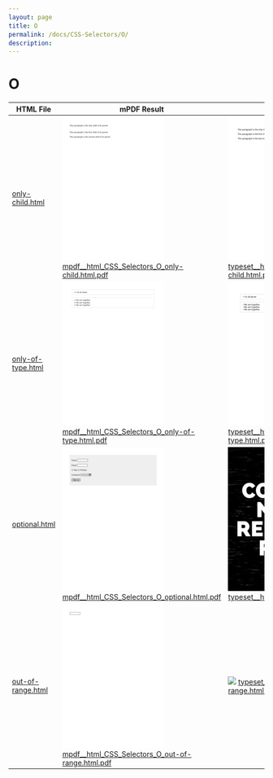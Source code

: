 ```yaml
---
layout: page
title: O
permalink: /docs/CSS-Selectors/O/
description: 
---
```


# O
| HTML File | mPDF Result | typeset.sh Result | PDFreactor Result |
|---------|---------|---------|---------|
| [only-child.html](/html/CSS%20Selectors/O/only-child.html) | ![](mpdf__html_CSS_Selectors_O_only-child.html.png) [mpdf__html_CSS_Selectors_O_only-child.html.pdf](mpdf__html_CSS_Selectors_O_only-child.html.pdf) | ![](typeset__html_CSS_Selectors_O_only-child.html.png) [typeset__html_CSS_Selectors_O_only-child.html.pdf](typeset__html_CSS_Selectors_O_only-child.html.pdf) | ![](pdfreactor__html_CSS_Selectors_O_only-child.html.png) [pdfreactor__html_CSS_Selectors_O_only-child.html.pdf](pdfreactor__html_CSS_Selectors_O_only-child.html.pdf) |
| [only-of-type.html](/html/CSS%20Selectors/O/only-of-type.html) | ![](mpdf__html_CSS_Selectors_O_only-of-type.html.png) [mpdf__html_CSS_Selectors_O_only-of-type.html.pdf](mpdf__html_CSS_Selectors_O_only-of-type.html.pdf) | ![](typeset__html_CSS_Selectors_O_only-of-type.html.png) [typeset__html_CSS_Selectors_O_only-of-type.html.pdf](typeset__html_CSS_Selectors_O_only-of-type.html.pdf) | ![](pdfreactor__html_CSS_Selectors_O_only-of-type.html.png) [pdfreactor__html_CSS_Selectors_O_only-of-type.html.pdf](pdfreactor__html_CSS_Selectors_O_only-of-type.html.pdf) |
| [optional.html](/html/CSS%20Selectors/O/optional.html) | ![](mpdf__html_CSS_Selectors_O_optional.html.png) [mpdf__html_CSS_Selectors_O_optional.html.pdf](mpdf__html_CSS_Selectors_O_optional.html.pdf) | ![](typeset__html_CSS_Selectors_O_optional.html.png) [typeset__html_CSS_Selectors_O_optional.html.pdf](typeset__html_CSS_Selectors_O_optional.html.pdf) | ![](pdfreactor__html_CSS_Selectors_O_optional.html.png) [pdfreactor__html_CSS_Selectors_O_optional.html.pdf](pdfreactor__html_CSS_Selectors_O_optional.html.pdf) |
| [out-of-range.html](/html/CSS%20Selectors/O/out-of-range.html) | ![](mpdf__html_CSS_Selectors_O_out-of-range.html.png) [mpdf__html_CSS_Selectors_O_out-of-range.html.pdf](mpdf__html_CSS_Selectors_O_out-of-range.html.pdf) | ![](typeset__html_CSS_Selectors_O_out-of-range.html.png) [typeset__html_CSS_Selectors_O_out-of-range.html.pdf](typeset__html_CSS_Selectors_O_out-of-range.html.pdf) | ![](pdfreactor__html_CSS_Selectors_O_out-of-range.html.png) [pdfreactor__html_CSS_Selectors_O_out-of-range.html.pdf](pdfreactor__html_CSS_Selectors_O_out-of-range.html.pdf) |
